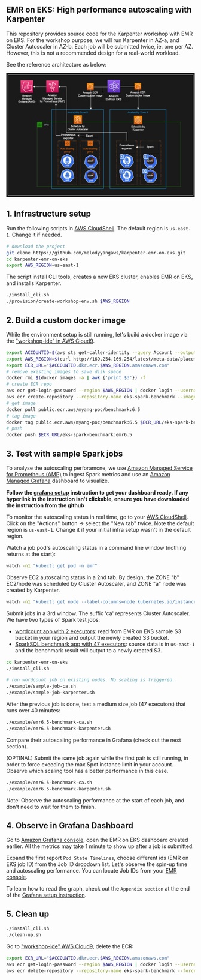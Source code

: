 ## EMR on EKS: High performance autoscaling with Karpenter

This repository provides source code for the Karpenter workshop with EMR on EKS. For the workshop purpose, we will run Karpenter in AZ-a, and Cluster Autoscaler in AZ-b. Each job will be submitted twice, ie. one per AZ. However, this is not a recommended design for a real-world workload.

See the reference architecture as below:

![](/workshop-diagram.png)

## 1. Infrastructure setup

Run the following scripts in [AWS CloudShell](https://us-east-1.console.aws.amazon.com/cloudshell?region=us-east-1). The default region is `us-east-1`. Change it if needed.
```bash
# download the project
git clone https://github.com/melodyyangaws/karpenter-emr-on-eks.git
cd karpenter-emr-on-eks
export AWS_REGION=us-east-1
````

The script install CLI tools, creates a new EKS cluster, enables EMR on EKS, and installs Karpenter.
```bash
./install_cli.sh
./provision/create-workshop-env.sh $AWS_REGION
```

## 2. Build a custom docker image
While the environment setup is still running, let's build a docker image via the ["workshop-ide" in AWS Cloud9](https://console.aws.amazon.com/cloud9).
```bash
export ACCOUNTID=$(aws sts get-caller-identity --query Account --output text)
export AWS_REGION=$(curl http://169.254.169.254/latest/meta-data/placement/region)
export ECR_URL="$ACCOUNTID.dkr.ecr.$AWS_REGION.amazonaws.com"
# remove existing images to save disk space
docker rmi $(docker images -a | awk {'print $3'}) -f
# create ECR repo
aws ecr get-login-password --region $AWS_REGION | docker login --username AWS --password-stdin $ECR_URL
aws ecr create-repository --repository-name eks-spark-benchmark --image-scanning-configuration scanOnPush=true
# get image
docker pull public.ecr.aws/myang-poc/benchmark:6.5
# tag image
docker tag public.ecr.aws/myang-poc/benchmark:6.5 $ECR_URL/eks-spark-benchmark:emr6.5 
# push
docker push $ECR_URL/eks-spark-benchmark:emr6.5
```

## 3. Test with sample Spark jobs
To analyse the autoscaling perforamcne, we use [Amazon Managed Service for Prometheus (AMP)](https://aws.amazon.com/prometheus/) to ingest Spark metrics and use an [Amazon Managed Grafana](https://aws.amazon.com/grafana/) dashboard to visualize. 

**Follow the [grafana setup](./setup_grafana_dashboard.pdf) instruction to get your dashboard ready. If any hyperlink in the instruction isn't clickable, ensure you have downloaded the instruction from the github**

To monitor the autoscaling status in real time, go to your [AWS CloudShell](https://us-east-1.console.aws.amazon.com/cloudshell?region=us-east-1). Click on the "Actions" button -> select the "New tab" twice. Note the default region is `us-east-1`. Change it if your initial infra setup wasn't in the default region.

Watch a job pod's autoscaling status in a command line window (nothing returns at the start):
```bash
watch -n1 "kubectl get pod -n emr"
```
Observe EC2 autoscaling status in a 2nd tab. By design, the ZONE "b" EC2/node was scheduled by Cluster Autoscaler, and ZONE "a" node was created by Karpenter.
```bash
watch -n1 "kubectl get node --label-columns=node.kubernetes.io/instance-type,karpenter.sh/capacity-type,eks.amazonaws.com/capacityType,topology.kubernetes.io/zone,app"
```
Submit jobs in a 3rd window. The suffix 'ca' represents Cluster Autoscaler. 
We have two types of Spark test jobs:
- [wordcount app with 2 executors](example/sample-job-karpenter.sh): read from EMR on EKS sample S3 bucket in your region and output the newly created S3 bucket.
- [SparkSQL benchmark app with 47 executors](example/emr6.5-benchmark-karpenter.sh): source data is in `us-east-1` and the benchmark result will output to a newly created S3.
```bash
cd karpenter-emr-on-eks
./install_cli.sh
```
```bash
# run wordcount job on existing nodes. No scaling is triggered.
./example/sample-job-ca.sh
./example/sample-job-karpenter.sh
```
After the previous job is done, test a medium size job (47 executors) that runs over 40 minutes:
```bash
./example/emr6.5-benchmark-ca.sh
./example/emr6.5-benchmark-karpenter.sh
```
Compare their autoscaling performance in Grafana (check out the next section). 

(OPTINAL) Submit the same job again while the first pair is still running, in order to force exeeding the max Spot instance limit in your account. Observe which scaling tool has a better performance in this case.
```bash
./example/emr6.5-benchmark-ca.sh
./example/emr6.5-benchmark-karpenter.sh
```
Note: Observe the autoscaling performance at the start of each job, and don't need to wait for them to finish. 

## 4. Observe in Grafana Dashboard
Go to [Amazon Grafana console](https://us-east-1.console.aws.amazon.com/grafana/home?region=us-east-1#/workspaces), open the EMR on EKS dashboard created earlier. All the metrics may take 1 minute to show up after a job is submitted.

Expand the first report `Pod State Timelines`, choose different ids (EMR on EKS job ID) from the Job ID dropdown list. Let's observe the spin-up time and autoscaling performance. You can locate Job IDs from your [EMR console](https://us-east-1.console.aws.amazon.com/elasticmapreduce/home?region=us-east-1#virtual-cluster-list:).

To learn how to read the graph, check out the `Appendix section` at the end of the [Grafana setup instruction](./setup_grafana_dashboard.pdf).

<!-- ## 5. Setup EMR studio with EMR on EKS (coming soon)
Run the script in [AWS CloudShell](https://us-east-1.console.aws.amazon.com/cloudshell?region=us-east-1).

```bash
sudo yum install -y openssl
./provision/create-studio-endpoint.sh
```` -->

## 5. Clean up
```bash
./install_cli.sh
./clean-up.sh
```
Go to ["workshop-ide" AWS Cloud9](https://console.aws.amazon.com/cloud9), delete the ECR:
```bash
export ECR_URL="$ACCOUNTID.dkr.ecr.$AWS_REGION.amazonaws.com"
aws ecr get-login-password --region $AWS_REGION | docker login --username AWS --password-stdin $ECR_URL
aws ecr delete-repository --repository-name eks-spark-benchmark --force
```
